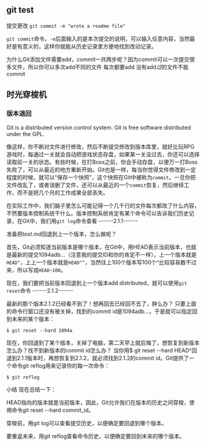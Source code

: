 ## git test

提交更改
` git commit -m "wrote a readme file" `

`git commit`命令，`-m`后面输入的是本次提交的说明，可以输入任意内容，当然最好是有意义的，这样你就能从历史记录里方便地找到改动记录。


为什么Git添加文件需要add，commit一共两步呢？因为commit可以一次提交很多文件，所以你可以多次add不同的文件
每次都要add
没有add*过*的文件不能commit

## 时光穿梭机

### 版本退回
Git is a distributed version control system.
Git is free software distributed under the GPL.

像这样，你不断对文件进行修改，然后不断提交修改到版本库里，就好比玩RPG游戏时，每通过一关就会自动把游戏状态存盘，如果某一关没过去，你还可以选择读取前一关的状态。有些时候，在打Boss之前，你会手动存盘，以便万一打Boss失败了，可以从最近的地方重新开始。Git也是一样，每当你觉得文件修改到一定程度的时候，就可以“保存一个快照”，这个快照在Git中被称为`commit`。一旦你把文件改乱了，或者误删了文件，还可以从最近的一个`commit`恢复，然后继续工作，而不是把几个月的工作成果全部丢失。

在实际工作中，我们脑子里怎么可能记得一个几千行的文件每次都改了什么内容，不然要版本控制系统干什么。版本控制系统肯定有某个命令可以告诉我们历史记录，在Git中，我们用`git log`命令查看
------2.1.1------

准备把*test.md*回退到上一个版本，怎么做呢？

首先，Git必须知道当前版本是哪个版本，在Git中，用HEAD表示当前版本，也就是最新的提交1094adb...（注意我的提交ID和你的肯定不一样），上一个版本就是`HEAD^`，上上一个版本就是`HEAD^^`，当然往上100个版本写100个^比较容易数不过来，所以写成`HEAD~100`。

现在，我们要把当前版本回退到上一个版本add distributed，就可以使用`git reset`命令
------2.1.2------

最新的那个版本2.1.2已经看不到了！想再回去已经回不去了，肿么办？
只要上面的命令行窗口还没有被关掉，找到的commit id是1094adb...，于是就可以指定回到未来的某个版本：
```
$ git reset --hard 1094a
```
现在，你回退到了某个版本，关掉了电脑，第二天早上就后悔了，想恢复到新版本怎么办？找不到新版本的commit id怎么办？
当你用$ git reset --hard HEAD^回退到2.1.1版本时，再想恢复到2.1.2，就必须找到2.1.2的commit id。Git提供了一个命令git reflog用来记录你的每一次命令：
```
$ git reflog
```


小结
现在总结一下：

HEAD指向的版本就是当前版本，因此，Git允许我们在版本的历史之间穿梭，使用命令git reset --hard commit_id。

穿梭前，用git log可以查看提交历史，以便确定要回退到哪个版本。

要重返未来，用git reflog查看命令历史，以便确定要回到未来的哪个版本。
